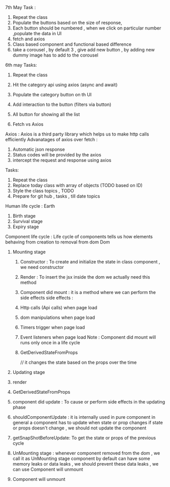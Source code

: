 7th May Task :

1. Repeat the class
2. Populate the buttons based on the size of response,
3. Each button should be numbered , when we click on particular number ,populate the data in UI
4. fetch and axios
5. Class based component and functional based difference
6. take a corousel , by default 3 , give add new button , by adding new dummy image has to add to the corousel

6th may Tasks:

1. Repeat the class
2. Hit the category api using axios (async and await)
3. Populate the category button on th UI
4. Add interaction to the button (filters via button)
5. All button for showing all the list

6. Fetch vs Axios

Axios : Axios is a third party library which helps us to make http calls efficiently
Advanatages of axios over fetch :

1. Automatic json response
2. Status codes will be provided by the axios
3. intercept the request and response using axios

Tasks:

1. Repeat the class
2. Replace today class with array of objects (TODO based on ID)
3. Style the class topics , TODO
4. Prepare for git hub , tasks , till date topics

Human life cycle :
Earth

1. Birth stage
2. Survival stage
3. Expiry stage

Component life cycle : Life cycle of components tells us how elements behaving from creation
to removal from dom
Dom

1. Mounting stage

   1. Constructor : To create and initialize the state in class component , we need constructor

   2. Render : To insert the jsx inside the dom we actually need this method

   3. Component did mount : it is a method where we can perform the side effects
      side effects :
   4. Http calls (Api calls) when page load
   5. dom manipulations when page load
   6. Timers trigger when page load
   7. Event listeners when page load
      Note : Component did mount will runs only once in a life cycle

   8. GetDerivedStateFromProps

      // it changes the state based on the props over the time

2. Updating stage

3. render
4. GetDerivedStateFromProps
5. component did update : To cause or perform side effects in the updating phase
6. shouldComponentUpdate : it is internally used in pure component
   in general a component has to update when state or prop changes
   if state or props doesn't change , we should not update the component
7. getSnapShotBeforeUpdate: To get the state or props of the previous cycle

8. UnMounting stage :
   whenever component removed from the dom , we call it as UnMounting stage
   component by default can have some memory leaks or data leaks ,
   we should prevent these data leaks , we can use Component will unmount
9. Component will unmount
